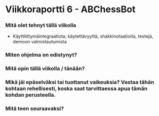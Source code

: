 Viikkoraportti 6 - ABChessBot
========

### Mitä olet tehnyt tällä viikolla

* Käyttliittymäintegraatiota, käytettävyyttä, shakkinotaatioita, testejä, demoon valmistautumista

### Miten ohjelma on edistynyt?

### Mitä opin tällä viikolla / tänään?

### Mikä jäi epäselväksi tai tuottanut vaikeuksia? Vastaa tähän kohtaan rehellisesti, koska saat tarvittaessa apua tämän kohdan perusteella.

### Mitä teen seuraavaksi?



